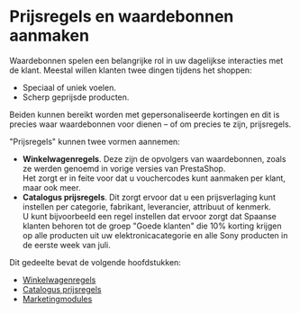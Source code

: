 # Prijsregels en waardebonnen aanmaken

Waardebonnen spelen een belangrijke rol in uw dagelijkse interacties met de klant. Meestal willen klanten twee dingen tijdens het shoppen:

* Speciaal of uniek voelen.
* Scherp geprijsde producten.

Beiden kunnen bereikt worden met gepersonaliseerde kortingen en dit is precies waar waardebonnen voor dienen – of om precies te zijn, prijsregels.

"Prijsregels" kunnen twee vormen aannemen:

* **Winkelwagenregels**. Deze zijn de opvolgers van waardebonnen, zoals ze werden genoemd in vorige versies van PrestaShop.\
  Het zorgt er in feite voor dat u vouchercodes kunt aanmaken per klant, maar ook meer.
* **Catalogus prijsregels**. Dit zorgt ervoor dat u een prijsverlaging kunt instellen per categorie, fabrikant, leverancier, attribuut of kenmerk.\
  U kunt bijvoorbeeld een regel instellen dat ervoor zorgt dat Spaanse klanten behoren tot de groep "Goede klanten" die 10% korting krijgen op alle producten uit uw elektronicacategorie en alle Sony producten in de eerste week van juli.&#x20;

Dit gedeelte bevat de volgende hoofdstukken:

* [Winkelwagenregels](winkelwagenregels.md)
* [Catalogus prijsregels](catalogus-prijsregels.md)
* [Marketingmodules](marketingmodules.md)
